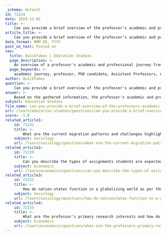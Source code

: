 ```yaml
---
_schema: default
id: 72224
date: 2024-12-01
title: >-
    Can you provide a brief overview of the professor's academic and professional journey?
article_title: >-
    Can you provide a brief overview of the professor's academic and professional journey?
date_format: MMM DD, YYYY
post_on_text: Posted on
seo:
  title: QuickTakes | Education Studies
  page_description: >-
    An overview of a professor's academic and professional journey from PhD candidate to full professorship, highlighting the importance of research, teaching, community service, and the progression through academic ranks.
  page_keywords: >-
    academic journey, professor, PhD candidate, Assistant Professors, Associate Professors, Full Professors, research, teaching, service, social justice, professional practice, community engagement, academic ranks, career advancement
author: QuickTakes
question: >-
    Can you provide a brief overview of the professor's academic and professional journey?
answer: >-
    Based on the gathered information, the professor's academic and professional journey can be summarized as follows:\n\nThe transition from a PhD candidate to a professor is a complex process that involves strategic planning, continuous learning, and active engagement with the academic community. This journey often includes building lifelong relationships with faculty colleagues, staff, and post-doctoral fellows, which enriches the academic experience. \n\nProfessors typically progress through various ranks in academia, starting as Assistant Professors, moving to Associate Professors, and potentially advancing to Full Professors. Each rank requires a demonstration of excellence in research, teaching, and service to the community. For instance, Associate Professors have already cleared significant hurdles in their academic careers, showcasing their achievements and contributions to their fields.\n\nIn addition to teaching, professors often engage in research that aligns with their interests and the needs of their institutions. This research can encompass a wide range of topics, including social justice, policy effects on underserved populations, and other areas relevant to their academic focus. The ability to bridge the gap between academia and professional practice is also a key aspect of a professor's role, enhancing their effectiveness in educating future practitioners.\n\nOverall, the academic journey of a professor is characterized by a series of professional experiences that cumulatively build their skills and achievements, allowing them to advance in their careers while contributing to the broader academic community.
subject: Education Studies
file_name: can-you-provide-a-brief-overview-of-the-professors-academic-and-professional-journey.md
url: /learn/education-studies/questions/can-you-provide-a-brief-overview-of-the-professors-academic-and-professional-journey
score: -1.0
related_article1:
    id: 72231
    title: >-
        What are the current migration patterns and challenges highlighted in the course?
    subject: Sociology
    url: /learn/sociology/questions/what-are-the-current-migration-patterns-and-challenges-highlighted-in-the-course
related_article2:
    id: 72239
    title: >-
        Can you describe the types of assignments students are expected to complete?
    subject: Economics
    url: /learn/economics/questions/can-you-describe-the-types-of-assignments-students-are-expected-to-complete
related_article3:
    id: 72232
    title: >-
        How do nation-states function in a globalizing world as per the course material?
    subject: Sociology
    url: /learn/sociology/questions/how-do-nationstates-function-in-a-globalizing-world-as-per-the-course-material
related_article4:
    id: 72225
    title: >-
        What are the professor's primary research interests and how do they relate to globalization and capitalism?
    subject: Economics
    url: /learn/economics/questions/what-are-the-professors-primary-research-interests-and-how-do-they-relate-to-globalization-and-capitalism
---
```


&nbsp;